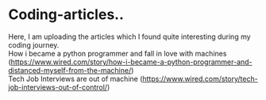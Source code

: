 # Coding-articles..
Here, I am uploading the articles which I found quite interesting during my coding journey.
<br>
How i became a python programmer and fall in love with machines (https://www.wired.com/story/how-i-became-a-python-programmer-and-distanced-myself-from-the-machine/)
<br>
Tech Job Interviews are out of machine (https://www.wired.com/story/tech-job-interviews-out-of-control/)
